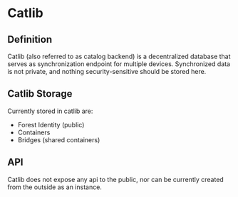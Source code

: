 # Catlib

## Definition

Catlib (also referred to as catalog backend) is a decentralized database that
serves as synchronization endpoint for multiple devices. Synchronized data is
not private, and nothing security-sensitive should be stored here.

## Catlib Storage

Currently stored in catlib are:

* Forest Identity (public)
* Containers
* Bridges (shared containers)

## API

Catlib does not expose any api to the public, nor can be currently created from
the outside as an instance.
